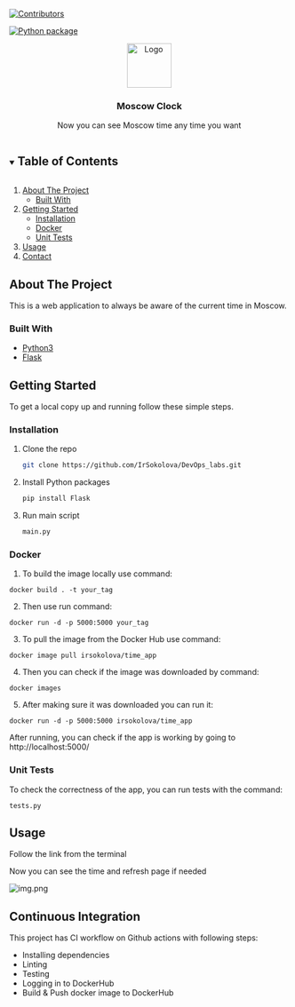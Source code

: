 [![Contributors][contributors-shield]][contributors-url]

[![Python package](https://github.com/IrSokolova/DevOps_labs/actions/workflows/project.yaml/badge.svg?branch=week3&event=push)](https://github.com/IrSokolova/DevOps_labs/actions/workflows/project.yaml)

<p align="center">
  <a href="https://github.com/IrSokolova/DevOps_labs">
    <img src="http://guruturizma.ru/wp-content/uploads/2018/05/spasskaya-bashnya2-1024x768.jpg" alt="Logo" width="80" height="80">
  </a>

  <h3 align="center">Moscow Clock</h3>

  <p align="center">
    Now you can see Moscow time any time you want
  </p>


<details open="open">
  <summary><h2 style="display: inline-block">Table of Contents</h2></summary>
  <ol>
    <li>
      <a href="#about-the-project">About The Project</a>
      <ul>
        <li><a href="#built-with">Built With</a></li>
      </ul>
    </li>
    <li>
      <a href="#getting-started">Getting Started</a>
      <ul>
        <li><a href="#installation">Installation</a></li>
      </ul>
      <ul>
        <li><a href="#docker">Docker</a></li>
      </ul>
      <ul>
        <li><a href="#unit-tests">Unit Tests</a></li>
      </ul>
    </li>
    <li>
      <a href="#usage">Usage</a>
    </li>
    <li><a href="#contact">Contact</a></li>
  </ol>
</details>

## About The Project

This is a web application to always be aware of the current time in Moscow.

### Built With

- [Python3](https://www.python.org/)
- [Flask](https://flask.palletsprojects.com/en/latest/)

## Getting Started

To get a local copy up and running follow these simple steps.

### Installation

1. Clone the repo
   ```sh
   git clone https://github.com/IrSokolova/DevOps_labs.git
   ```
2. Install Python packages
   ```sh
   pip install Flask
   ```

3. Run main script
    ```sh
   main.py
   ```
### Docker
1. To build the image locally use command:
```
docker build . -t your_tag
```
2. Then use run command:
```
docker run -d -p 5000:5000 your_tag
```   
3. To pull the image from the Docker Hub use command:
```
docker image pull irsokolova/time_app
```
4. Then you can check if the image was downloaded by command:
```
docker images
```
5. After making sure it was downloaded you can run it:
```
docker run -d -p 5000:5000 irsokolova/time_app
```

After running, you can check if the app is working by going to http://localhost:5000/ 

### Unit Tests

To check the correctness of the app, you can run tests with the command:
```
tests.py
```

## Usage
   Follow the link from the terminal

   Now you can see the time and refresh page if needed

   ![img.png](app_python/img.png)


## Continuous Integration

This project has CI workflow on Github actions with following steps:

- Installing dependencies
- Linting
- Testing
- Logging in to DockerHub
- Build & Push docker image to DockerHub



[contributors-shield]: https://img.shields.io/github/contributors/IrSokolova/DevOps_labs.svg?style=for-the-badge
[contributors-url]: https://github.com/IrSokolova/DevOps_labs/graphs/contributors